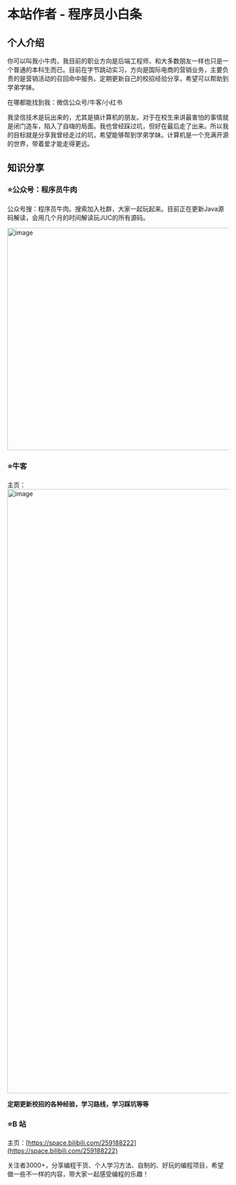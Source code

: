 # 本站作者 - 程序员小白条

## 个人介绍

你可以叫我小牛肉，我目前的职业方向是后端工程师，和大多数朋友一样也只是一个普通的本科生而已。目前在字节跳动实习，方向是国际电商的营销业务，主要负责的是营销活动的召回命中服务。定期更新自己的校招经验分享，希望可以帮助到学弟学妹。

在哪都能找到我：微信公众号/牛客/小红书

我坚信技术是玩出来的，尤其是搞计算机的朋友。对于在校生来讲最害怕的事情就是闭门造车，陷入了自嗨的局面。我也曾经踩过坑，但好在最后走了出来。所以我的目标就是分享我曾经走过的坑，希望能够帮到学弟学妹。计算机是一个充满开源的世界，带着爱才能走得更远。




## 知识分享

### ⭐️公众号：程序员牛肉

公众号搜：程序员牛肉。搜索加入社群，大家一起玩起来。目前正在更新Java源码解读，会用几个月的时间解读玩JUC的所有源码。

<img width="505" alt="image" src="https://github.com/user-attachments/assets/ed0a0cc7-d09a-47c7-b628-2552f835e707" />




### ⭐️牛客

主页：
<img width="1372" alt="image" src="https://github.com/user-attachments/assets/5c78a85b-8d1e-4f2f-a48c-55fab2ccce17" />


**定期更新校招的各种经验，学习路线，学习踩坑等等**





### ⭐️B 站

主页：[https://space.bilibili.com/259188222](https://space.bilibili.com/259188222)

关注者3000+，分享编程干货、个人学习方法、自制的、好玩的编程项目，希望做一些不一样的内容，带大家一起感受编程的乐趣！












